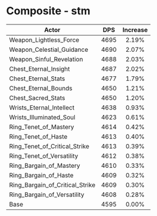 # Composite - stm
| Actor | DPS | Increase |
|---|:---:|:---:|
|Weapon_Lightless_Force|4695|2.19%|
|Weapon_Celestial_Guidance|4690|2.07%|
|Weapon_Sinful_Revelation|4688|2.03%|
|Chest_Eternal_Insight|4687|2.02%|
|Chest_Eternal_Stats|4677|1.79%|
|Chest_Eternal_Bounds|4650|1.21%|
|Chest_Sacred_Stats|4650|1.20%|
|Wrists_Eternal_Intellect|4638|0.93%|
|Wrists_Illuminated_Soul|4623|0.61%|
|Ring_Tenet_of_Mastery|4614|0.42%|
|Ring_Tenet_of_Haste|4613|0.40%|
|Ring_Tenet_of_Critical_Strike|4613|0.39%|
|Ring_Tenet_of_Versatility|4612|0.38%|
|Ring_Bargain_of_Mastery|4610|0.33%|
|Ring_Bargain_of_Haste|4609|0.32%|
|Ring_Bargain_of_Critical_Strike|4609|0.30%|
|Ring_Bargain_of_Versatility|4608|0.28%|
|Base|4595|0.00%|
